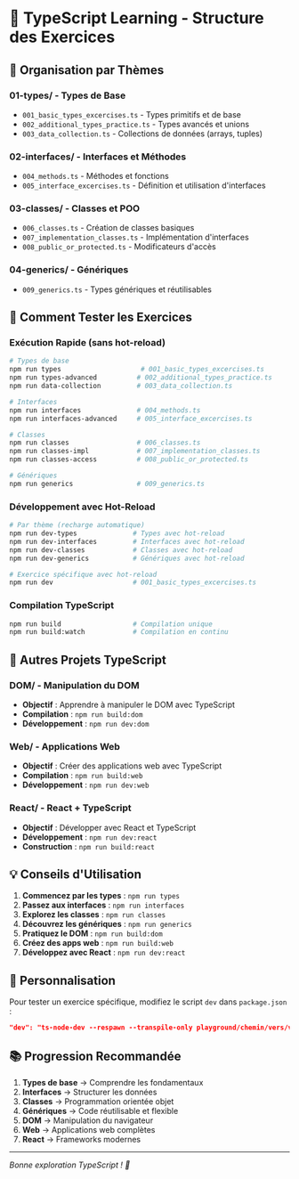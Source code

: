 # 🎯 TypeScript Learning - Structure des Exercices

## 📁 Organisation par Thèmes

### **01-types/** - Types de Base
- `001_basic_types_excercises.ts` - Types primitifs et de base
- `002_additional_types_practice.ts` - Types avancés et unions
- `003_data_collection.ts` - Collections de données (arrays, tuples)

### **02-interfaces/** - Interfaces et Méthodes
- `004_methods.ts` - Méthodes et fonctions
- `005_interface_excercises.ts` - Définition et utilisation d'interfaces

### **03-classes/** - Classes et POO
- `006_classes.ts` - Création de classes basiques
- `007_implementation_classes.ts` - Implémentation d'interfaces
- `008_public_or_protected.ts` - Modificateurs d'accès

### **04-generics/** - Génériques
- `009_generics.ts` - Types génériques et réutilisables

## 🚀 Comment Tester les Exercices

### **Exécution Rapide (sans hot-reload)**
```bash
# Types de base
npm run types                    # 001_basic_types_excercises.ts
npm run types-advanced          # 002_additional_types_practice.ts
npm run data-collection         # 003_data_collection.ts

# Interfaces
npm run interfaces              # 004_methods.ts
npm run interfaces-advanced     # 005_interface_excercises.ts

# Classes
npm run classes                 # 006_classes.ts
npm run classes-impl            # 007_implementation_classes.ts
npm run classes-access          # 008_public_or_protected.ts

# Génériques
npm run generics                # 009_generics.ts
```

### **Développement avec Hot-Reload**
```bash
# Par thème (recharge automatique)
npm run dev-types              # Types avec hot-reload
npm run dev-interfaces         # Interfaces avec hot-reload
npm run dev-classes            # Classes avec hot-reload
npm run dev-generics           # Génériques avec hot-reload

# Exercice spécifique avec hot-reload
npm run dev                    # 001_basic_types_excercises.ts
```

### **Compilation TypeScript**
```bash
npm run build                  # Compilation unique
npm run build:watch            # Compilation en continu
```

## 🌟 **Autres Projets TypeScript**

### **DOM/** - Manipulation du DOM
- **Objectif** : Apprendre à manipuler le DOM avec TypeScript
- **Compilation** : `npm run build:dom`
- **Développement** : `npm run dev:dom`

### **Web/** - Applications Web
- **Objectif** : Créer des applications web avec TypeScript
- **Compilation** : `npm run build:web`
- **Développement** : `npm run dev:web`

### **React/** - React + TypeScript
- **Objectif** : Développer avec React et TypeScript
- **Développement** : `npm run dev:react`
- **Construction** : `npm run build:react`

## 💡 Conseils d'Utilisation

1. **Commencez par les types** : `npm run types`
2. **Passez aux interfaces** : `npm run interfaces`
3. **Explorez les classes** : `npm run classes`
4. **Découvrez les génériques** : `npm run generics`
5. **Pratiquez le DOM** : `npm run build:dom`
6. **Créez des apps web** : `npm run build:web`
7. **Développez avec React** : `npm run dev:react`

## 🔧 Personnalisation

Pour tester un exercice spécifique, modifiez le script `dev` dans `package.json` :
```json
"dev": "ts-node-dev --respawn --transpile-only playground/chemin/vers/votre/exercice.ts"
```

## 📚 Progression Recommandée

1. **Types de base** → Comprendre les fondamentaux
2. **Interfaces** → Structurer les données
3. **Classes** → Programmation orientée objet
4. **Génériques** → Code réutilisable et flexible
5. **DOM** → Manipulation du navigateur
6. **Web** → Applications web complètes
7. **React** → Frameworks modernes

---

*Bonne exploration TypeScript ! 🎉* 